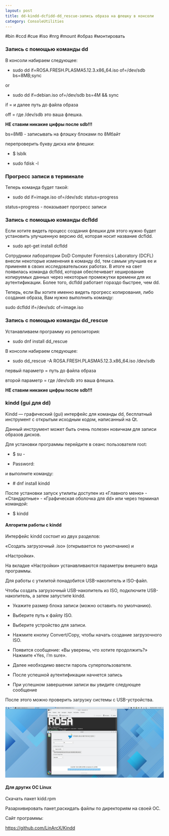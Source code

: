 ```yaml
---
layout: post
title: dd-kindd-dcfidd-dd_rescue-запись образа на флешку в консоли 
category: ConsoleUtilities
---
```


#bin #ccd #cue #iso #nrg #mount #образ #монтировать

### Запись с помощью команды dd

В консоли набираем следующее:

- sudo dd if=ROSA.FRESH.PLASMA5.12.3.x86_64.iso  of=/dev/sdb bs=8MB;sync

or

- sudo dd if=debian.iso of=/dev/sdb bs=4M && sync

if = и далее путь до файла образа

off = где /dev/sdb это ваша флешка. 

**НЕ ставим никакие цифры после sdb!!!**

bs=8MB - записывать на флэшку блоками по 8Мбайт

перепроверить букву диска или флешки: 

- $ lsblk

- sudo fdisk -l

### Прогресс записи в терминале

Теперь команда будет такой:

- sudo dd if=image.iso of=/dev/sdc status=progress

status=progress - показывает прогресс записи

### Запись с помощью команды dcfldd

Если хотите видеть процесс создания флешки для этого нужно будет установить улучшенную версию dd, которая носит название dcfldd.

- sudo apt-get install dcfldd

Сотрудники лаборатории DoD Computer Forensics Laboratory (DCFL) внесли некоторые изменения в команду dd, тем самым улучшив ее и применяя в своих исследовательских работах. В итоге на свет появилась команда dcfldd, которая обеспечивает хеширование копируемых данных через некоторые промежутки времени для их аутентификации. Более того, dcfldd работает гораздо быстрее, чем dd.

Теперь, если Вы хотите именно видеть прогресс копирования, либо создания образа, Вам нужно выполнить команду:

sudo dcfldd if=/dev/sdc of=image.iso

### Запись с помощью команды dd_rescue

Устанавливаем программу из репозитория:

- sudo dnf install dd_rescue

В консоли набираем следующее:

- sudo dd_rescue -A ROSA.FRESH.PLASMA5.12.3.x86_64.iso  /dev/sdb

первый параметр = путь до файла образа

второй параметр = где /dev/sdb это ваша флешка. 

**НЕ ставим никакие цифры после sdb!!!**

### kindd (gui для dd)

Kindd — графический (gui) интерфейс для команды dd, бесплатный инструмент с открытым исходным кодом, написанный на Qt. 

Данный инструмент может быть очень полезен новичкам для записи образов дисков.

Для установки программы перейдите в сеанс пользователя root:

- $ su -

- Password:

и выполните команду:

- \# dnf install kindd

После установки запуск утилиты доступен из «Главного меню» - «Стандартные» - «Графическая оболочка для dd» или через терминал командой:

- $ kindd

#### Алгоритм работы c kindd

Интерфейс kindd состоит из двух разделов:

«Создать загрузочный .iso» (открывается по умолчанию)
и

«Настройки».

На вкладке «Настройки» устанавливаются параметры внешнего вида программы.

Для работы с утилитой понадобится USB-накопитель и ISO-файл.

Чтобы создать загрузочный USB-накопитель из ISO, подключите USB-накопитель, а затем запустите kindd.

- Укажите размер блока записи (можно оставить по умолчанию).

- Выберите путь к файлу ISO.

- Выберите устройство для записи.

- Нажмите кнопку Convert/Copy, чтобы начать создание загрузочного ISO.

- Появится сообщение: «Вы уверены, что хотите продолжить?» Нажмите «Yes, i’m sure».

- Далее необходимо ввести пароль суперпользователя.

- После успешной аутентификации начнется запись

- При успешном завершении записи вы увидите следующее сообщение

После этого можно проверить загрузку системы с USB-устройства.

![](/image/kindd.jpg)

#### Для других ОС Linux

Скачать пакет kidd.rpm

Разархивировать пакет,раскидать файлы по директориям на своей ОС.

Сайт программы:

https://github.com/LinArcX/Kindd

